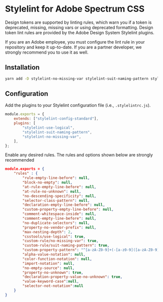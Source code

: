 # Stylelint for Adobe Spectrum CSS

Design tokens are supported by linting rules, which warn you if a token is deprecated, missing, missing vars or using deprecated formatting. Design token lint rules are provided by the Adobe Design System Stylelint plugins.

If you are an Adobe employee, you must configure the lint rule in your repository and keep it up-to-date. If you are a partner developer, we strongly recommend you to use it as well.

## Installation

```sh
yarn add -D stylelint-no-missing-var stylelint-suit-naming-pattern stylelint-use-logical
```

## Configuration

Add the plugins to your Stylelint configuration file (i.e., `.stylelintrc.js`).

```js
module.exports = {
	extends: ["stylelint-config-standard"],
	plugins: [
		"stylelint-use-logical",
		"stylelint-suit-naming-pattern",
		"stylelint-no-missing-var",
	],
};
```

Enable any desired rules. The rules and options shown below are strongly recommended

```json
module.exports = {
    "rules" : {
        "rule-empty-line-before": null,
        "block-no-empty": null,
        "at-rule-empty-line-before": null,
        "at-rule-no-unknown": null,
        "no-descending-specificity": null,
        "selector-class-pattern": null,
        "declaration-empty-line-before": null,
        "custom-property-empty-line-before": null,
        "comment-whitespace-inside": null,
        "comment-empty-line-before": null,
        "no-duplicate-selectors": null,
        "property-no-vendor-prefix": null,
        "max-nesting-depth": 2,
        "csstools/use-logical": true,
        "custom-rule/no-missing-var": true,
        "custom-rule/suit-naming-pattern": true,
        "custom-property-pattern": "^[a-zA-Z0-9]+(-[a-z0-9]([a-zA-Z0-9]+)?)+$",
        "alpha-value-notation": null,
        "color-function-notation": null,
        "import-notation": null,
        "no-empty-source": null,
        "property-no-unknown": true,
        "declaration-property-value-no-unknown": true,
        "value-keyword-case":null,
        "selector-not-notation":null
    }
}
```
